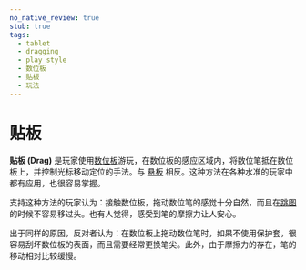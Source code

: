 ```yaml
---
no_native_review: true
stub: true
tags:
  - tablet
  - dragging
  - play style
  - 数位板
  - 贴板
  - 玩法
---
```


# 贴板

**贴板 (Drag)** 是玩家使用[数位板](/wiki/Gameplay/Input_device/Graphics_tablet)游玩，在数位板的感应区域内，将数位笔抵在数位板上，并控制光标移动定位的手法。与 [悬板](/wiki/Gameplay/Play_style/Hover) 相反。这种方法在各种水准的玩家中都有应用，也很容易掌握。

支持这种方法的玩家认为：接触数位板，拖动数位笔的感觉十分自然，而且在[跳图](/wiki/Beatmap/Pattern/osu!/Jump)的时候不容易移过头。也有人觉得，感受到笔的摩擦力让人安心。

出于同样的原因，反对者认为：在数位板上拖动数位笔时，如果不使用保护套，很容易刮坏数位板的表面，而且需要经常更换笔尖。此外，由于摩擦力的存在，笔的移动相对比较缓慢。
